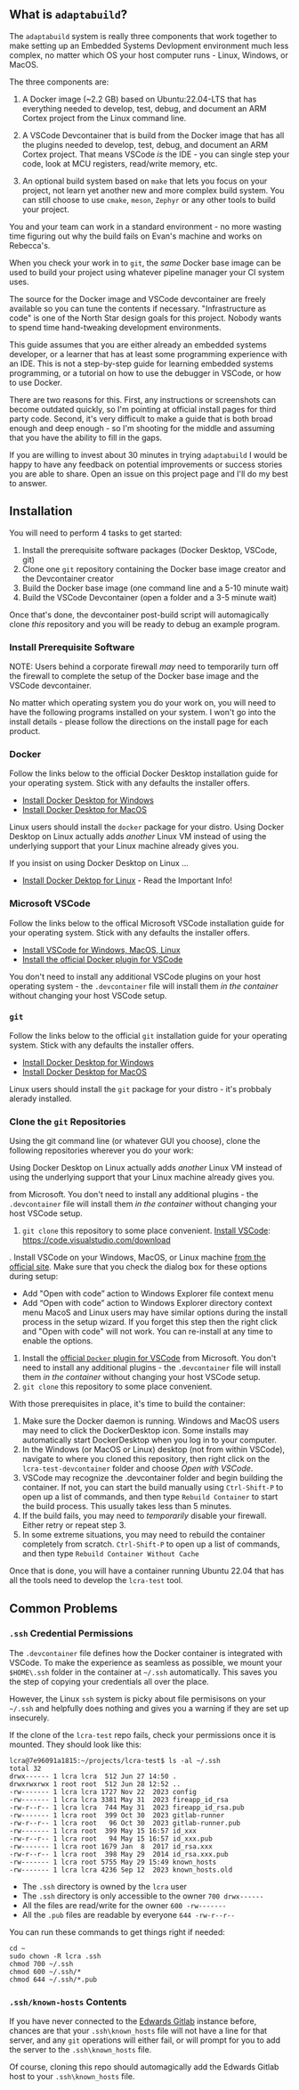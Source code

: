 ## What is `adaptabuild`?

The `adaptabuild` system is really three components that work together
to make setting up an Embedded Systems Devlopment environment much less
complex, no matter which OS your host computer runs - Linux, Windows,
or MacOS.

The three components are:

1. A Docker image (~2.2 GB) based on Ubuntu:22.04-LTS that has everything
   needed to develop, test, debug, and document an ARM Cortex project
   from the Linux command line.

2. A VSCode Devcontainer that is build from the Docker image that has
   all the plugins needed to develop, test, debug, and document an ARM
   Cortex project. That means VSCode *is* the IDE - you can single
   step your code, look at MCU registers, read/write memory, etc.

3. An optional build system based on `make` that lets you focus on
   your project, not learn yet another new and more complex build
   system. You can still choose to use `cmake`, `meson`, `Zephyr` or
   any other tools to build your project.

You and your team can work in a standard environment - no
more wasting time figuring out why the build fails on Evan's machine
and works on Rebecca's.

When you check your work in to `git`, the *same* Docker base image
can be used to build your project using whatever pipeline manager your
CI system uses.

The source for the Docker image and VSCode devcontainer are freely available
so you can tune the contents if necessary. "Infrastructure as code" is one
of the North Star design goals for this project. Nobody wants to spend time
hand-tweaking development environments.

This guide assumes that you are either already an embedded systems
developer, or a learner that has at least some programming experience
with an IDE. This is not a step-by-step guide for learning embedded
systems programming, or a tutorial on how to use the debugger in
VSCode, or how to use Docker.

There are two reasons for this. First, any instructions or screenshots
can become outdated quickly, so I'm pointing at official install pages
for third party code. Second, it's very difficult to make a guide that
is both broad enough and deep enough - so I'm shooting for the middle and
assuming that you have the ability to fill in the gaps.

If you are willing to invest about 30 minutes in trying `adaptabuild` I would
be happy to have any feedback on potential improvements or success stories
you are able to share. Open an issue on this project page and I'll do
my best to answer.

## Installation

You will need to perform 4 tasks to get started:

1. Install the prerequisite software packages (Docker Desktop, VSCode, git)
1. Clone one `git` repository containing the Docker base image creator and 
   the Devcontainer creator
2. Build the Docker base image (one command line and a 5-10 minute wait)
3. Build the VSCode Devcontainer (open a folder and a 3-5 minute wait)

Once that's done, the devcontainer post-build script will automagically
clone *this* repository and you will be ready to debug an example program.

### Install Prerequisite Software

NOTE: Users behind a corporate firewall *may* need to temporarily turn
off the firewall to complete the setup of the Docker base image and
the VSCode devcontainer. 

No matter which operating system you do your work on, you will need to
have the following programs installed on your system. I won't go into the
install details - please follow the directions on the install page for
each product.

### Docker

Follow the links below to the official Docker Desktop installation guide for
your operating system. Stick with any defaults the installer offers.

- [Install Docker Desktop for Windows][Docker Install Windows]
- [Install Docker Desktop for MacOS][Docker Install MacOS]
  
Linux users should install the `docker` package for your distro. Using
Docker Desktop on Linux actually adds *another* Linux VM instead of
using the underlying support that your Linux machine already gives you.

If you insist on using Docker Desktop on Linux ...

- [Install Docker Dektop for Linux][Docker Install Linux] - Read the Important Info!

### Microsoft VSCode

Follow the links below to the offical Microsoft VSCode installation guide
for your operating system. Stick with any defaults the installer offers.

- [Install VSCode for Windows, MacOS, Linux][Install VSCode]
- [Install the official Docker plugin for VSCode][Install Docker Plugin]

You don't need to install any additional VSCode plugins on your host operating
system - the `.devcontainer` file will install them *in the container* without
changing your host VSCode setup.

### `git`

Follow the links below to the official `git` installation guide for
your operating system. Stick with any defaults the installer offers.

- [Install Docker Desktop for Windows][Docker Install Windows]
- [Install Docker Desktop for MacOS][Docker Install MacOS]
  
Linux users should install the `git` package for your distro - it's
probbaly alerady installed.

### Clone the `git` Repositories

Using the git command line (or whatever GUI you choose), clone the following
repositories wherever you do your work:




 Using
Docker Desktop on Linux actually adds *another* Linux VM instead of
using the underlying support that your Linux machine already gives you.


   from Microsoft. You don't need to install any additional plugins - the
   `.devcontainer` file will install them *in the container* without changing
    your host VSCode setup.
1. `git clone` this repository to some place convenient.
[Install VSCode]: https://code.visualstudio.com/download

. Install VSCode on your Windows, MacOS, or Linux machine
   [from the official site](https://code.visualstudio.com/).
   Make sure that you check the dialog box for these options during setup:
   - Add "Open with code” action to Windows Explorer file context menu
   - Add “Open with code” action to Windows Explorer directory context menu
   MacoS and Linux users may have similar options during the install process in the setup wizard. If you forget this step then the right click and "Open with code"
   will not work. You can re-install at any time to enable the options.
1. Install the
   [official `Docker` plugin for VSCode](https://marketplace.visualstudio.com/items?itemName=ms-azuretools.vscode-docker)
   from Microsoft. You don't need to install any additional plugins - the
   `.devcontainer` file will install them *in the container* without changing
    your host VSCode setup.
2. `git clone` this repository to some place convenient.

With those prerequisites in place, it's time to build the container:

1. Make sure the Docker daemon is running. Windows and MacOS users may
   need to click the DockerDesktop icon. Some installs may automatically
   start DockerDesktop when you log in to your computer.
2. In the Windows (or MacOS or Linux) desktop (not from within VSCode), navigate
   to where you cloned this repository, then right click on the
    `lcra-test-devcontainer` folder and choose *Open with VSCode*.
3. VSCode may recognize the .devcontainer folder and begin building the
   container. If not, you can start the build manually using `Ctrl-Shift-P` to
   open up a list of commands, and then type `Rebuild Container`
   to start the build process. This usually takes less than 5 minutes.
4. If the build fails, you may need to *temporarily* disable your
   firewall. Either retry or repeat step 3.
5. In some extreme situations, you may need to rebuild the container completely
   from scratch. `Ctrl-Shift-P` to open up a list of commands, and then
   type `Rebuild Container Without Cache`

Once that is done, you will have a container running Ubuntu 22.04 that has
all the tools need to develop the `lcra-test` tool.

## Common Problems

### `.ssh` Credential Permissions

The `.devcontainer` file defines how the Docker container is integrated with
VSCode. To make the experience as seamless as possible, we mount your `$HOME\.ssh`
folder in the container at `~/.ssh` automatically. This saves you the step of copying your
credentials all over the place.

However, the Linux `ssh` system is picky about file permisisons on your `~/.ssh`
and helpfully does nothing and gives you a warning if they are set up insecurely.

If the clone of the `lcra-test` repo fails, check your permissions once it is
mounted. They should look like this:

```
lcra@7e96091a1815:~/projects/lcra-test$ ls -al ~/.ssh
total 32
drwx------ 1 lcra lcra  512 Jun 27 14:50 .
drwxrwxrwx 1 root root  512 Jun 28 12:52 ..
-rw------- 1 lcra lcra 1727 Nov 22  2023 config
-rw------- 1 lcra lcra 3381 May 31  2023 fireapp_id_rsa
-rw-r--r-- 1 lcra lcra  744 May 31  2023 fireapp_id_rsa.pub
-rw------- 1 lcra root  399 Oct 30  2023 gitlab-runner
-rw-r--r-- 1 lcra root   96 Oct 30  2023 gitlab-runner.pub
-rw------- 1 lcra root  399 May 15 16:57 id_xxx
-rw-r--r-- 1 lcra root   94 May 15 16:57 id_xxx.pub
-rw------- 1 lcra root 1679 Jan  8  2017 id_rsa.xxx
-rw-r--r-- 1 lcra root  398 May 29  2014 id_rsa.xxx.pub
-rw------- 1 lcra root 5755 May 29 15:49 known_hosts
-rw------- 1 lcra lcra 4236 Sep 12  2023 known_hosts.old
```

- The `.ssh` directory is owned by the `lcra` user
- The `.ssh` directory is only accessible to the owner `700 drwx------`
- All the files are read/write for the owner `600 -rw-------`
- All the `.pub` files are readable by everyone `644 -rw-r--r--`

You can run these commands to get things right if needed:

```
cd ~
sudo chown -R lcra .ssh
chmod 700 ~/.ssh
chmod 600 ~/.ssh/*
chmod 644 ~/.ssh/*.pub
```

### `.ssh/known-hosts` Contents

If you have never connected to the [Edwards Gitlab](http://vbsa003.carcgl.com:81/)
instance before, chances are that your `.ssh\known_hosts` file will not have
a line for that server, and any `git` operations will either fail, or will prompt
for you to add the server to the `.ssh\known_hosts` file.

Of course, cloning this repo should automagically add the Edwards Gitlab host
to your `.ssh\known_hosts` file.




[Docker Install Windows]: https://docs.docker.com/desktop/install/windows-install/
[Docker Install MacOS]: https://docs.docker.com/desktop/install/mac-install/
[Docker Install Linux]: https://docs.docker.com/desktop/install/linux-install/
[Install VSCode]: https://code.visualstudio.com/download
[Install Docker Plugin]: https://marketplace.visualstudio.com/items?itemName=ms-azuretools.vscode-docker]
